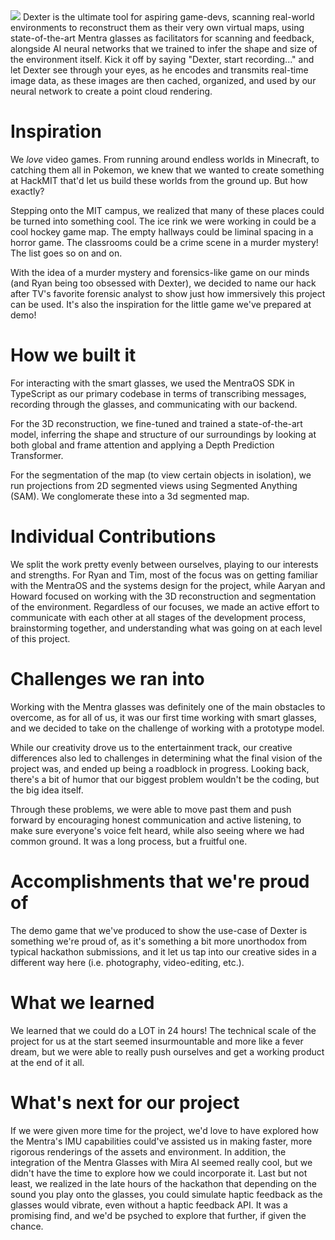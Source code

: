 <img src="https://plume.hackmit.org/api/v3/projects/pr-Vu0jSTiLY0tk0tp/image?t=1757863478338">
Dexter is the ultimate tool for aspiring game-devs, scanning real-world environments to reconstruct them as their very own virtual maps, using state-of-the-art Mentra glasses as facilitators for scanning and feedback, alongside AI neural networks that we trained to infer the shape and size of the environment itself. Kick it off by saying "Dexter, start recording..." and let Dexter see through your eyes, as he encodes and transmits real-time image data, as these images are then cached, organized, and used by our neural network to create a point cloud rendering.

# Inspiration

We *love* video games.
From running around endless worlds in Minecraft, to catching them all in Pokemon, we knew that we wanted to create something at HackMIT that'd let us build these worlds from the ground up. But how exactly?

Stepping onto the MIT campus, we realized that many of these places could be turned into something cool. The ice rink we were working in could be a cool hockey game map. The empty hallways could be liminal spacing in a horror game. The classrooms could be a crime scene in a murder mystery! The list goes so on and on.

With the idea of a murder mystery and forensics-like game on our minds (and Ryan being too obsessed with Dexter), we decided to name our hack after TV's favorite forensic analyst to show just how immersively this project can be used. It's also the inspiration for the little game we've prepared at demo!

# How we built it

For interacting with the smart glasses, we used the MentraOS SDK in TypeScript as our primary codebase in terms of transcribing messages, recording through the glasses, and communicating with our backend.

For the 3D reconstruction, we fine-tuned and trained a state-of-the-art model, inferring the shape and structure of our surroundings by looking at both global and frame attention and applying a Depth Prediction Transformer. 

For the segmentation of the map (to view certain objects in isolation), we run projections from 2D segmented views using Segmented Anything (SAM). We conglomerate these into a 3d segmented map.

# Individual Contributions

We split the work pretty evenly between ourselves, playing to our interests and strengths. For Ryan and Tim, most of the focus was on getting familiar with the MentraOS and the systems design for the project, while Aaryan and Howard focused on working with the 3D reconstruction and segmentation of the environment. Regardless of our focuses, we made an active effort to communicate with each other at all stages of the development process, brainstorming together, and understanding what was going on at each level of this project.

# Challenges we ran into

Working with the Mentra glasses was definitely one of the main obstacles to overcome, as for all of us, it was our first time working with smart glasses, and we decided to take on the challenge of working with a prototype model. 

While our creativity drove us to the entertainment track, our creative differences also led to challenges in determining what the final vision of the project was, and ended up being a roadblock in progress. Looking back, there's a bit of humor that our biggest problem wouldn't be the coding, but the big idea itself.

Through these problems, we were able to move past them and push forward by encouraging honest communication and active listening, to make sure everyone's voice felt heard, while also seeing where we had common ground. It was a long process, but a fruitful one.

# Accomplishments that we're proud of

The demo game that we've produced to show the use-case of Dexter is something we're proud of, as it's something a bit more unorthodox from typical hackathon submissions, and it let us tap into our creative sides in a different way here (i.e. photography, video-editing, etc.).

# What we learned

We learned that we could do a LOT in 24 hours! The technical scale of the project for us at the start seemed insurmountable and more like a fever dream, but we were able to really push ourselves and get a working product at the end of it all.

# What's next for our project

If we were given more time for the project, we'd love to have explored how the Mentra's IMU capabilities could've assisted us in making faster, more rigorous renderings of the assets and environment. In addition, the integration of the Mentra Glasses with Mira AI seemed really cool, but we didn't have the time to explore how we could incorporate it. Last but not least, we realized in the late hours of the hackathon that depending on the sound you play onto the glasses, you could simulate haptic feedback as the glasses would vibrate, even without a haptic feedback API. It was a promising find, and we'd be psyched to explore that further, if given the chance.
